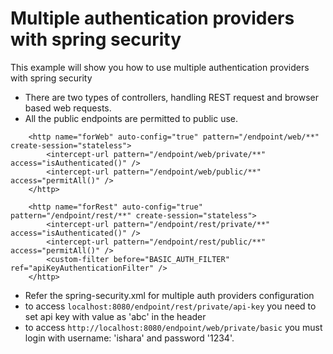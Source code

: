 # Multiple authentication providers with spring security

This example will show you how to use multiple authentication providers with spring security

- There are two types of controllers, handling REST request and browser based web requests.
- All  the public endpoints are permitted to public use.

```
    <http name="forWeb" auto-config="true" pattern="/endpoint/web/**" create-session="stateless">
        <intercept-url pattern="/endpoint/web/private/**" access="isAuthenticated()" />
        <intercept-url pattern="/endpoint/web/public/**" access="permitAll()" />
    </http>
```

```
    <http name="forRest" auto-config="true" pattern="/endpoint/rest/**" create-session="stateless">
        <intercept-url pattern="/endpoint/rest/private/**" access="isAuthenticated()" />
        <intercept-url pattern="/endpoint/rest/public/**" access="permitAll()" />
        <custom-filter before="BASIC_AUTH_FILTER" ref="apiKeyAuthenticationFilter" />
    </http>
```

- Refer the spring-security.xml for multiple auth providers configuration
- to access ``localhost:8080/endpoint/rest/private/api-key`` you need to set api key with value as 'abc' in the header
- to access ``http://localhost:8080/endpoint/web/private/basic`` you must login with username: 'ishara' and password '1234'.
 	
 	
    
